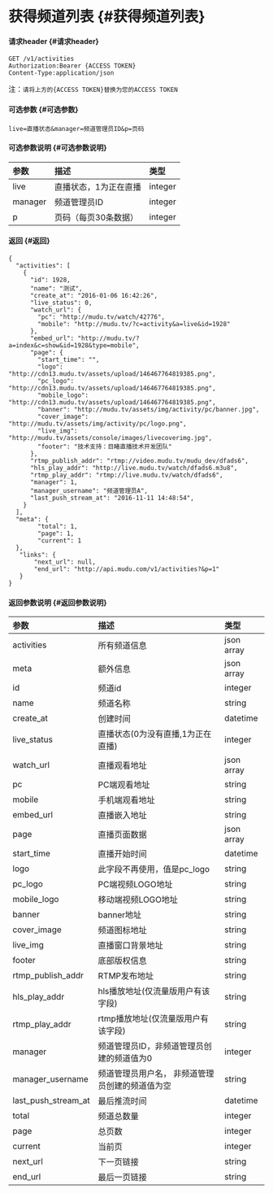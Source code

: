 # 获得频道列表 {#获得频道列表}

#### 请求header {#请求header}

```
GET /v1/activities
Authorization:Bearer {ACCESS TOKEN}
Content-Type:application/json
```

注：`请将上方的{ACCESS TOKEN}替换为您的ACCESS TOKEN`

#### 可选参数 {#可选参数}

`live=直播状态&manager=频道管理员ID&p=页码`

#### 可选参数说明 {#可选参数说明}

| 参数 | 描述 | 类型 |
| :--- | :--- | :--- |
| live | 直播状态，1为正在直播 | integer |
| manager | 频道管理员ID | integer |
| p | 页码（每页30条数据） | integer |

#### 返回 {#返回}

```
{
  "activities": [
    {
      "id": 1928,
      "name": "测试",
      "create_at": "2016-01-06 16:42:26",
      "live_status": 0,
      "watch_url": {
        "pc": "http://mudu.tv/watch/42776",
        "mobile": "http://mudu.tv/?c=activity&a=live&id=1928"
      },
      "embed_url": "http://mudu.tv/?a=index&c=show&id=1928&type=mobile",
      "page": {
        "start_time": "",
        "logo": "http://cdn13.mudu.tv/assets/upload/146467764819385.png",
        "pc_logo": "http://cdn13.mudu.tv/assets/upload/146467764819385.png",
        "mobile_logo": "http://cdn13.mudu.tv/assets/upload/146467764819385.png",
        "banner": "http://mudu.tv/assets/img/activity/pc/banner.jpg",
        "cover_image": "http://mudu.tv/assets/img/activity/pc/logo.png",
        "live_img": "http://mudu.tv/assets/console/images/livecoverimg.jpg",
        "footer": "技术支持：目睹直播技术开发团队"
      },
      "rtmp_publish_addr": "rtmp://video.mudu.tv/mudu_dev/dfads6",
      "hls_play_addr": "http://live.mudu.tv/watch/dfads6.m3u8",
      "rtmp_play_addr": "rtmp://live.mudu.tv/watch/dfads6",
      "manager": 1,
      "manager_username": "频道管理员A",
      "last_push_stream_at": "2016-11-11 14:48:54",
    }
  ],
  "meta": {
        "total": 1,
        "page": 1,
        "current": 1
  },
   "links": {
       "next_url": null,
       "end_url": "http://api.mudu.com/v1/activities?&p=1"
   }
}
```

#### 返回参数说明 {#返回参数说明}

| 参数 | 描述 | 类型 |
| :--- | :--- | :--- |
| activities | 所有频道信息 | json array |
| meta | 额外信息 | json array |
| id | 频道id | integer |
| name | 频道名称 | string |
| create\_at | 创建时间 | datetime |
| live\_status | 直播状态\(0为没有直播,1为正在直播\) | integer |
| watch\_url | 直播观看地址 | json array |
| pc | PC端观看地址 | string |
| mobile | 手机端观看地址 | string |
| embed\_url | 直播嵌入地址 | string |
| page | 直播页面数据 | json array |
| start\_time | 直播开始时间 | datetime |
| logo | 此字段不再使用，值是pc\_logo | string |
| pc\_logo | PC端视频LOGO地址 | string |
| mobile\_logo | 移动端视频LOGO地址 | string |
| banner | banner地址 | string |
| cover\_image | 频道图标地址 | string |
| live\_img | 直播窗口背景地址 | string |
| footer | 底部版权信息 | string |
| rtmp\_publish\_addr | RTMP发布地址 | string |
| hls\_play\_addr | hls播放地址\(仅流量版用户有该字段\) | string |
| rtmp\_play\_addr | rtmp播放地址\(仅流量版用户有该字段\) | string |
| manager | 频道管理员ID，非频道管理员创建的频道值为0 | integer |
| manager\_username | 频道管理员用户名， 非频道管理员创建的频道值为空 | string |
| last\_push\_stream\_at | 最后推流时间 | datetime |
| total | 频道总数量 | integer |
| page | 总页数 | integer |
| current | 当前页 | integer |
| next\_url | 下一页链接 | string |
| end\_url | 最后一页链接 | string |



